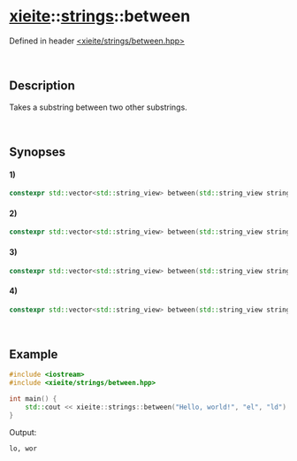 # [xieite](../xieite.md)\:\:[strings](../strings.md)\:\:between
Defined in header [<xieite/strings/between.hpp>](../../include/xieite/strings/between.hpp)

&nbsp;

## Description
Takes a substring between two other substrings.

&nbsp;

## Synopses
#### 1)
```cpp
constexpr std::vector<std::string_view> between(std::string_view string, std::string_view start, std::string_view end) noexcept;
```
#### 2)
```cpp
constexpr std::vector<std::string_view> between(std::string_view string, std::string_view start, char end) noexcept;
```
#### 3)
```cpp
constexpr std::vector<std::string_view> between(std::string_view string, char start, std::string_view end) noexcept;
```
#### 4)
```cpp
constexpr std::vector<std::string_view> between(std::string_view string, char start, char end) noexcept;
```

&nbsp;

## Example
```cpp
#include <iostream>
#include <xieite/strings/between.hpp>

int main() {
    std::cout << xieite::strings::between("Hello, world!", "el", "ld") << '\n';
}
```
Output:
```
lo, wor
```
